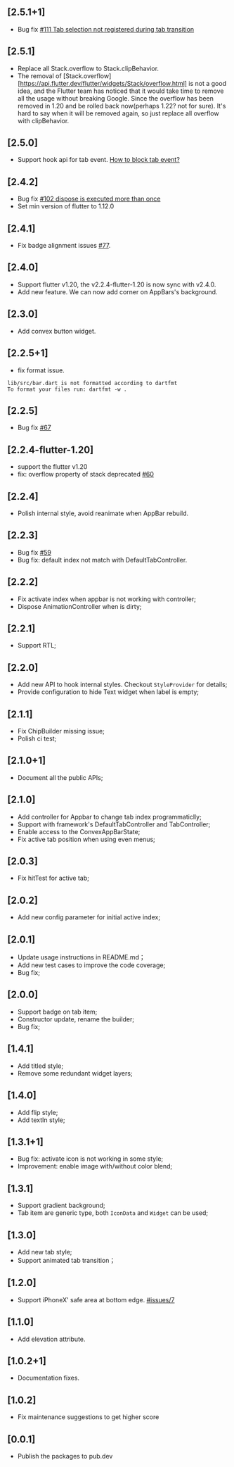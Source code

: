 ## [2.5.1+1]
* Bug fix [#111 Tab selection not registered during tab transition](https://github.com/hacktons/convex_bottom_bar/issues/111)

## [2.5.1]

* Replace all Stack.overflow to Stack.clipBehavior. 
* The removal of [Stack.overflow][https://api.flutter.dev/flutter/widgets/Stack/overflow.html] is not a good idea, and the Flutter team has noticed that it would take time to remove all the usage without breaking Google.
Since the overflow has been removed in 1.20 and be rolled back now(perhaps 1.22? not for sure). It's hard to say when it will be removed again, so just replace all overflow with clipBehavior.

## [2.5.0]
* Support hook api for tab event. [How to block tab event?](https://github.com/hacktons/convex_bottom_bar/blob/master/doc/how-to-block-tab-event.md)

## [2.4.2]
* Bug fix [#102 dispose is executed more than once](https://github.com/hacktons/convex_bottom_bar/issues/102)
* Set min version of  flutter to 1.12.0

## [2.4.1]
* Fix badge alignment issues [#77](https://github.com/hacktons/convex_bottom_bar/issues/77).

## [2.4.0]
* Support flutter v1.20, the v2.2.4-flutter-1.20 is now sync with v2.4.0.
* Add new feature. We can now add corner on AppBars's background.

## [2.3.0]
* Add convex button widget.

## [2.2.5+1]

* fix format issue.
```
lib/src/bar.dart is not formatted according to dartfmt
To format your files run: dartfmt -w .
```

## [2.2.5]

* Bug fix [#67](https://github.com/hacktons/convex_bottom_bar/issues/67)

## [2.2.4-flutter-1.20]
* support the flutter v1.20
* fix: overflow property of stack deprecated [#60](https://github.com/hacktons/convex_bottom_bar/pull/60)

## [2.2.4]
* Polish internal style, avoid reanimate when AppBar rebuild.

## [2.2.3]

* Bug fix [#59](https://github.com/hacktons/convex_bottom_bar/issues/59)
* Bug fix: default index not match with DefaultTabController.

## [2.2.2]
* Fix activate index when appbar is not working with controller;
* Dispose AnimationController when is dirty;

## [2.2.1]
* Support RTL;

## [2.2.0]

* Add new API to hook internal styles. Checkout `StyleProvider` for details;
* Provide configuration to hide Text widget when label is empty;

## [2.1.1]

* Fix ChipBuilder missing issue;
* Polish ci test;

## [2.1.0+1]

* Document all the public APIs;
 
## [2.1.0]

* Add controller for Appbar to change tab index programmaticlly;
* Support with framework's DefaultTabController and TabController;
* Enable access to the ConvexAppBarState;
* Fix active tab position when using even menus;

## [2.0.3]

* Fix hitTest for active tab;

## [2.0.2]

* Add new config parameter for initial active index;

## [2.0.1]

* Update usage instructions in README.md；
* Add new test cases to improve the code coverage;
* Bug fix;

## [2.0.0]

* Support badge on tab item;
* Constructor update, rename the builder;
* Bug fix;

## [1.4.1]

* Add titled style;
* Remove some redundant widget layers;

## [1.4.0]

* Add flip style;
* Add textIn style;

## [1.3.1+1]

* Bug fix: activate icon is not working in some style;
* Improvement: enable image with/without color blend;
 
## [1.3.1]

* Support gradient background;
* Tab item are generic type, both `IconData` and `Widget` can be used;

## [1.3.0]

* Add new tab style;
* Support animated tab transition；

## [1.2.0]

* Support iPhoneX' safe area at bottom edge. [#issues/7](https://github.com/hacktons/convex_bottom_bar/issues/7)

## [1.1.0]

* Add elevation attribute.

## [1.0.2+1]

* Documentation fixes.

## [1.0.2]

* Fix maintenance suggestions to get higher score

## [0.0.1]

* Publish the packages to pub.dev

